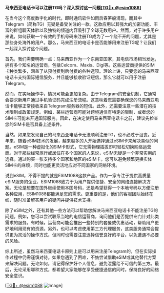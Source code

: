 **马来西亚电话卡可以注册TG吗？深入探讨这一问题[[TG💪+ @esim1088](https://t.me/s/esim1088)]**

在当今这个高度数字化的时代，即时通讯软件如雨后春笋般涌现，而其中Telegram（简称TG）无疑是备受关注的一款。这款应用以其强大的加密功能、丰富的群组聊天体验以及独特的频道内容吸引了全球无数用户。然而，对于许多用户来说，如何获取一个有效的手机号码来注册TG成为了一个绕不开的问题，尤其是那些身处海外的用户。那么，马来西亚的电话卡是否能够用来注册TG呢？让我们一起深入探讨这个问题。

首先，我们需要明确一点：马来西亚作为一个东南亚国家，其电信市场相当发达，拥有多个知名的运营商，包括Celcom、Maxis、Digi等。这些运营商提供的SIM卡种类繁多，涵盖了从预付费到后付费的各种选项。理论上讲，只要您的马来西亚电话卡支持国际短信服务，并且能够接收验证短信，那么它就可以用于注册Telegram。

然而，在实际操作中，情况可能会更加复杂。由于Telegram的安全机制，它通常会要求新用户通过手机验证码完成注册流程。这意味着您需要确保您的马来西亚电话卡能够正常接收来自Telegram服务器的短信。此外，还需要注意一些潜在的技术限制或政策规定。例如，某些运营商可能对跨境通信有特定的限制，或者您的SIM卡可能未开通国际服务。因此，在决定使用马来西亚电话卡之前，建议先检查您的SIM卡是否具备上述条件。

当然，如果您发现自己的马来西亚电话卡无法顺利注册TG，也不必过于沮丧。近年来，随着eSIM技术的发展，越来越多的人开始选择通过eSIM卡来解决类似的问题。eSIM是一种虚拟化的SIM卡形式，它无需物理插拔即可轻松切换网络运营商。对于那些经常旅行或居住在多个国家的人来说，eSIM无疑是一个非常实用的选择。通过购买一张支持多个国家和地区的eSIM卡，您可以避免频繁更换实体SIM卡的麻烦，同时也能更灵活地应对不同国家的网络环境。

说到eSIM，不得不提的就是ESIM1088这款产品。作为一家专注于提供高质量eSIM服务的企业，ESIM1088致力于为用户提供便捷、安全的网络连接解决方案。无论是想要在国外继续使用本国号码，还是希望获得一个本地号码以方便注册各种应用，ESIM1088都能满足您的需求。更重要的是，他们的客服团队始终在线，随时准备解答用户的疑问并提供技术支持。

除了eSIM之外，还有其他一些方法可以帮助您解决马来西亚电话卡不能注册TG的问题。例如，您可以尝试联系当地的电信运营商，询问他们是否提供专门针对此类需求的服务。有时候，运营商可能会推出一些特别的套餐或优惠活动，帮助用户更好地利用现有的资源。另外，也可以考虑使用第三方代理服务，这类服务通常会提供更为灵活的操作方式，但同时也需要注意选择信誉良好的平台，以免遭遇不必要的风险。

综上所述，虽然马来西亚电话卡原则上是可以用来注册Telegram的，但在实际操作过程中仍需谨慎对待。如果您遇到了困难，不妨尝试借助eSIM或其他替代方案来解决问题。无论如何，请记得保护好个人信息，避免泄露给不可信的第三方。最后，无论采用哪种方式，都希望大家能够在享受便捷通信的同时，保持良好的网络安全意识。

[[TG💪+ @esim1088](https://t.me/s/esim1088) ![Image](https://i.postimg.cc/4NQfJmqS/Snipaste-2025-05-13-00-14-12.png)]